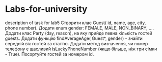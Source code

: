 # Labs-for-university

description of task for lab5
Створити клас Guest( id, name, age, city, phone number). Додати enum gender: FEMALE, MALE, NON_BINARY, …. Додати клас Party (day, reason), на яку прийде певна кількість гостей guests. Додати функцію findAverageAge( Guest*, gender) - знайти середній вік гостей за статтю. Додати метод визначення, чи номер телефону є щасливий isLuckyPhoneNumber (якщо більше, ніж три сімки - True).  Посортуйте гостей за номером id.